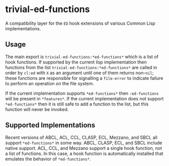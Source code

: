 # trivial-ed-functions

A compatibility layer for the `ED` hook extensions of various Common Lisp
implementations.

## Usage

The main export is `trivial-ed-functions:*ed-functions*` which is a list of
hook functions. If supported by the current lisp implementation then functions
from the list `trivial-ed-functions:*ed-functions*` are called in order by
`cl:ed` with `X` as an argument until one of them returns non-`nil`; these 
functions are responsible for signalling a `file-error` to indicate failure to 
perform an operation on the file system.

If the current implementation supports `*ed-functions*` then `:ed-functions`
will be present in `*features*`. If the current implementation does not support
`*ed-functions*` then it is still safe to add a function to the list, but this
function will never be invoked.

## Supported Implementations

Recent versions of ABCL, ACL, CCL, CLASP, ECL, Mezzano, and SBCL all support
`*ed-functions*` in some way. ABCL, CLASP, ECL, and SBCL include native support. 
ACL, CCL, and Mezzano support a single hook function, not a list
of functions. In this case, a hook function is automatically installed that
emulates the behavior of `*ed-functions*`.
